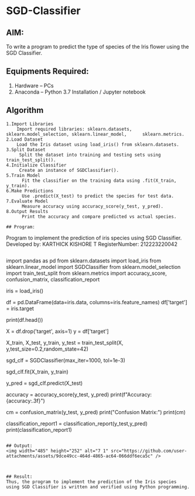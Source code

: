 # SGD-Classifier
## AIM:
To write a program to predict the type of species of the Iris flower using the SGD Classifier.

## Equipments Required:
1. Hardware – PCs
2. Anaconda – Python 3.7 Installation / Jupyter notebook

## Algorithm
```
1.Import Libraries
    Import required libraries: sklearn.datasets, sklearn.model_selection, sklearn.linear_model,      sklearn.metrics.
2.Load Dataset
    Load the Iris dataset using load_iris() from sklearn.datasets.
3.Split Dataset
     Split the dataset into training and testing sets using train_test_split().
4.Initialize Classifier
     Create an instance of SGDClassifier().
5.Train Model
      Fit the classifier on the training data using .fit(X_train, y_train).
6.Make Predictions
      Use .predict(X_test) to predict the species for test data.
7.Evaluate Model
      Measure accuracy using accuracy_score(y_test, y_pred).
8.Output Results
      Print the accuracy and compare predicted vs actual species.

## Program:
```
Program to implement the prediction of iris species using SGD Classifier.
Developed by: KARTHICK KISHORE T
RegisterNumber: 212223220042  
```
```
import pandas as pd
from sklearn.datasets import load_iris
from sklearn.linear_model import SGDClassifier
from sklearn.model_selection import train_test_split
from sklearn.metrics import accuracy_score, confusion_matrix, classification_report

iris = load_iris()

df = pd.DataFrame(data=iris.data, columns=iris.feature_names)
df['target'] = iris.target

print(df.head())

X = df.drop('target', axis=1)
y = df['target']

X_train, X_test, y_train, y_test = train_test_split(X, y,test_size=0.2,random_state=42)

sgd_clf = SGDClassifier(max_iter=1000, tol=1e-3)

sgd_clf.fit(X_train, y_train)

y_pred = sgd_clf.predict(X_test)

accuracy = accuracy_score(y_test, y_pred)
print(f"Accuracy: {accuracy:.3f}")

cm = confusion_matrix(y_test, y_pred)
print("Confusion Matrix:")
print(cm)

classification_report1 = classification_report(y_test,y_pred)
print(classification_report1)
```

## Output:
<img width="485" height="252" alt="7 1" src="https://github.com/user-attachments/assets/9dce49cc-464d-4865-ac64-066ddf6eca5c" />



## Result:
Thus, the program to implement the prediction of the Iris species using SGD Classifier is written and verified using Python programming.
